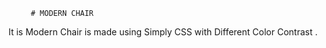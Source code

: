          # MODERN CHAIR 


It is Modern Chair is made using Simply CSS with Different Color Contrast .
